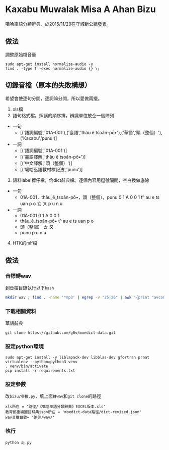 # Kaxabu Muwalak Misa A Ahan Bizu
噶哈巫語分類辭典，於2015/11/29在守城新公廳[發表](https://www.facebook.com/events/1662129040716123/)。

## 做法
調整原始檔音量
```
sudo apt-get install normalize-audio -y
find . -type f -exec normalize-audio {} \;
```


## 切錄音檔（原本的失敗構想）
希望會使逐句分開，逐詞嘛分開，所以愛做兩擺。

1. xls檔
2. 語句格式檔。照講的順序排，辨識單位放仝一個陣列
  * 一句
    * [('語詞編號','01A-001'),('臺語','thâu ê tsoân-pō•'),('華語','頭（整個）'),('Kaxabu','punu')]
  * 一詞
	* [('語詞編號','01A-001')]
	* [('臺語譯解','thâu ê tsoân-pō•')]
	* [('中文譯解','頭（整個）')]
	* [('噶哈巫語教材標記法','punu')]
3. 語料label標仔檔，佮dict辭典檔。逐個內容用逗號隔開，空白換做底線
  * 一句
    * 01A-001，thâu_ê_tsoân-pō•，頭（整個），punu 0 1 A 0 0 1 tʰ au e ts uan p o ㄊ ㄡ p u n u
  * 一詞
	* 01A-001 0 1 A 0 0 1
	* thâu_ê_tsoân-pō• tʰ au e ts uan p o
	* 頭（整個） ㄊ ㄡ
	* punu p u n u
4. HTK的mlf檔

## 做法
### 音標轉wav
到音檔目錄執行以下`bash`
```bash
mkdir wav ; find . -name '*mp3' | egrep -v "25|26" | awk '{print "avconv -i "$0" "$0}'| sed 's/3 \./3 wav/g' | sed 's/\.[^ 1-9]*mp3$/.wav/g' | bash
```

### 下載相關資料
華語辭典
```
git clone https://github.com/g0v/moedict-data.git
```

### 設定python環境
```
sudo apt-get install -y liblapack-dev libblas-dev gfortran praat
virtualenv --python=python3 venv
. venv/bin/activate
pip install -r requirements.txt 
```

### 設定參數
改`bizu/參數.py`，填上面`轉wav`和`git clone`的路徑
```
xls所在 = '路徑/《噶哈巫語分類辭典》EXCEL版本.xls'
教育部重編國語辭典json所在 = 'moedict-data路徑/dict-revised.json'
wav音檔目錄= '路徑/wav/'
```

### 執行
```
python 走.py
```
